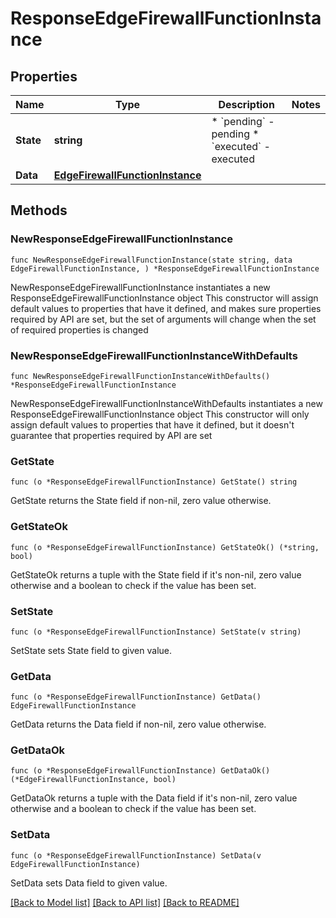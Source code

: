 # ResponseEdgeFirewallFunctionInstance

## Properties

Name | Type | Description | Notes
------------ | ------------- | ------------- | -------------
**State** | **string** | * &#x60;pending&#x60; - pending * &#x60;executed&#x60; - executed | 
**Data** | [**EdgeFirewallFunctionInstance**](EdgeFirewallFunctionInstance.md) |  | 

## Methods

### NewResponseEdgeFirewallFunctionInstance

`func NewResponseEdgeFirewallFunctionInstance(state string, data EdgeFirewallFunctionInstance, ) *ResponseEdgeFirewallFunctionInstance`

NewResponseEdgeFirewallFunctionInstance instantiates a new ResponseEdgeFirewallFunctionInstance object
This constructor will assign default values to properties that have it defined,
and makes sure properties required by API are set, but the set of arguments
will change when the set of required properties is changed

### NewResponseEdgeFirewallFunctionInstanceWithDefaults

`func NewResponseEdgeFirewallFunctionInstanceWithDefaults() *ResponseEdgeFirewallFunctionInstance`

NewResponseEdgeFirewallFunctionInstanceWithDefaults instantiates a new ResponseEdgeFirewallFunctionInstance object
This constructor will only assign default values to properties that have it defined,
but it doesn't guarantee that properties required by API are set

### GetState

`func (o *ResponseEdgeFirewallFunctionInstance) GetState() string`

GetState returns the State field if non-nil, zero value otherwise.

### GetStateOk

`func (o *ResponseEdgeFirewallFunctionInstance) GetStateOk() (*string, bool)`

GetStateOk returns a tuple with the State field if it's non-nil, zero value otherwise
and a boolean to check if the value has been set.

### SetState

`func (o *ResponseEdgeFirewallFunctionInstance) SetState(v string)`

SetState sets State field to given value.


### GetData

`func (o *ResponseEdgeFirewallFunctionInstance) GetData() EdgeFirewallFunctionInstance`

GetData returns the Data field if non-nil, zero value otherwise.

### GetDataOk

`func (o *ResponseEdgeFirewallFunctionInstance) GetDataOk() (*EdgeFirewallFunctionInstance, bool)`

GetDataOk returns a tuple with the Data field if it's non-nil, zero value otherwise
and a boolean to check if the value has been set.

### SetData

`func (o *ResponseEdgeFirewallFunctionInstance) SetData(v EdgeFirewallFunctionInstance)`

SetData sets Data field to given value.



[[Back to Model list]](../README.md#documentation-for-models) [[Back to API list]](../README.md#documentation-for-api-endpoints) [[Back to README]](../README.md)


